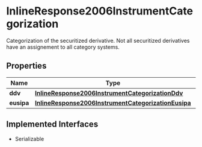 

# InlineResponse2006InstrumentCategorization

Categorization of the securitized derivative. Not all securitized derivatives have an assignement to all category systems.

## Properties

Name | Type | Description | Notes
------------ | ------------- | ------------- | -------------
**ddv** | [**InlineResponse2006InstrumentCategorizationDdv**](InlineResponse2006InstrumentCategorizationDdv.md) |  |  [optional]
**eusipa** | [**InlineResponse2006InstrumentCategorizationEusipa**](InlineResponse2006InstrumentCategorizationEusipa.md) |  |  [optional]


## Implemented Interfaces

* Serializable


